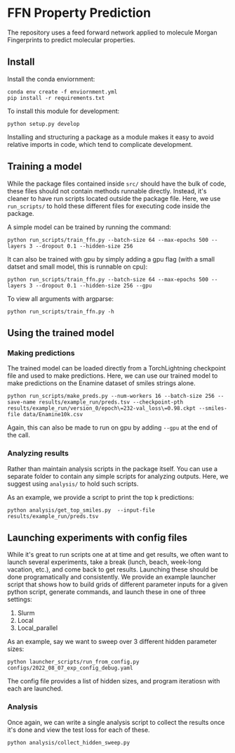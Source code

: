 # FFN Property Prediction

The repository uses a feed forward network applied to molecule Morgan Fingerprints to predict molecular properties.

## Install

Install the conda enviornment:
```
conda env create -f enviornment.yml
pip install -r requirements.txt
```

To install this module for development:

```
python setup.py develop
```

Installing and structuring a package as a module makes it easy to avoid relative imports in code, which tend to complicate development.

## Training a model

While the package files contained inside `src/` should have the bulk of code, these files should not contain methods runnable directly. Instead, it's cleaner to have run scripts located outside the package file. Here, we use `run_scripts/` to hold these different files for executing code inside the package.


A simple model can be trained by running the command: 
```
python run_scripts/train_ffn.py --batch-size 64 --max-epochs 500 --layers 3 --dropout 0.1 --hidden-size 256
```

It can also be trained with gpu by simply adding a gpu flag (with a small datset and small model, this is runnable on cpu):

```
python run_scripts/train_ffn.py --batch-size 64 --max-epochs 500 --layers 3 --dropout 0.1 --hidden-size 256 --gpu
```

To view all arguments with argparse: 

```
python run_scripts/train_ffn.py -h
```

## Using the trained model

### Making predictions

The trained model can be loaded directly from a TorchLightning checkpoint file and used to make predictions. Here, we can use our trained model to make predictions on the Enamine dataset of smiles strings alone.

```
python run_scripts/make_preds.py --num-workers 16 --batch-size 256 --save-name results/example_run/preds.tsv --checkpoint-pth results/example_run/version_0/epoch\=232-val_loss\=0.98.ckpt --smiles-file data/Enamine10k.csv
```
Again, this can also be made to run on gpu by adding `--gpu` at the end of the call.

### Analyzing results

Rather than maintain analysis scripts in the package itself. You can use a separate folder to contain any simple scripts for analyzing outputs. Here, we suggest using `analysis/` to hold such scripts. 

As an example, we provide a script to print the top k predictions:

```
python analysis/get_top_smiles.py  --input-file  results/example_run/preds.tsv
```

## Launching experiments with config files

While it's great to run scripts one at at time and get results, we often want to launch several experiments, take a break (lunch, beach, week-long vacation, etc.), and come back to get results. Launching these should be done programatically and consistently. We provide an example launcher script that shows how to build grids of different parameter inputs for a given python script, generate commands, and launch these in one of three settings:
1. Slurm  
2. Local  
3. Local\_parallel   

As an example, say we want to sweep over 3 different hidden parameter sizes:

```
python launcher_scripts/run_from_config.py configs/2022_08_07_exp_config_debug.yaml
```

The config file provides a list of hidden sizes, and program iteratiosn with each are launched. 

### Analysis

Once again, we can write a single analysis script to collect the results once it's done and view the test loss for each of these. 

```
python analysis/collect_hidden_sweep.py
```
